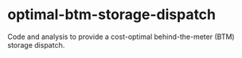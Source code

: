 # optimal-btm-storage-dispatch
Code and analysis to provide a cost-optimal behind-the-meter (BTM) storage dispatch.
